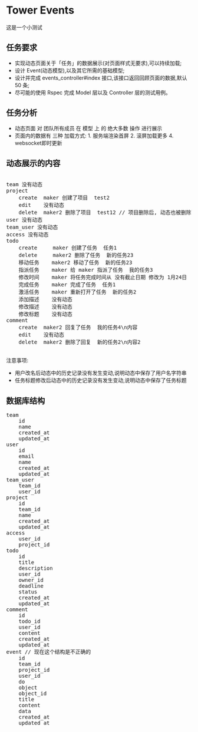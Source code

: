 # Tower Events

这是一个小测试

## 任务要求

- 实现动态页面关于「任务」的数据展示(对页面样式无要求),可以持续加载;
- 设计 Event(动态模型),以及其它所需的基础模型;
- 设计并完成 events_controller#index 接口,该接口返回回顾页面的数据,默认 50 条;
- 尽可能的使用 Rspec 完成 Model 层以及 Controller 层的测试用例。

## 任务分析

- 动态页面 对 团队所有成员 在 模型 上 的 绝大多数 操作 进行展示
- 页面内的数据有 三种 加载方式: 1. 服务端渲染首屏 2. 滚屏加载更多 4. websocket即时更新

## 动态展示的内容

<pre>

team 没有动态
project
    create  maker 创建了项目  test2
    edit    没有动态
    delete  maker2 删除了项目  test12 // 项目删除后, 动态也被删除了.
user 没有动态
team_user 没有动态
access 没有动态
todo
    create     maker 创建了任务  任务1
    delete     maker2 删除了任务  新的任务23
    移动任务    maker2 移动了任务  新的任务23
    指派任务    maker 给 maker 指派了任务  我的任务3
    修改时间    maker 将任务完成时间从 没有截止日期 修改为 1月24日  我的任务3
    完成任务    maker 完成了任务  任务1
    激活任务    maker 重新打开了任务  新的任务2
    添加描述    没有动态
    修改描述    没有动态
    修改标题    没有动态
comment
    create  maker2 回复了任务  我的任务4\n内容
    edit    没有动态
    delete  maker2 删除了回复  新的任务2\n内容2

</pre>

注意事项:

- 用户改名后动态中的历史记录没有发生变动,说明动态中保存了用户名字符串
- 任务标题修改后动态中的历史记录没有发生变动,说明动态中保存了任务标题

## 数据库结构

<pre>
team
    id
    name
    created_at
    updated_at
user
    id
    email
    name
    created_at
    updated_at
team_user
    team_id
    user_id
project
    id
    team_id
    name
    created_at
    updated_at
access
    user_id
    project_id
todo
    id
    title
    description
    user_id
    owner_id
    deadline
    status
    created_at
    updated_at
comment
    id
    todo_id
    user_id
    content
    created_at
    updated_at
event // 现在这个结构是不正确的
    id
    team_id
    project_id
    user_id
    do
    object
    object_id
    title
    content
    data
    created_at
    updated_at
</pre>